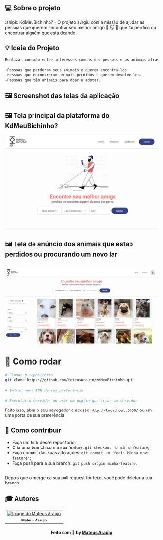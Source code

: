 ## 💻 Sobre o projeto

:shipit: KdMeuBichinho? - O projeto surgiu com a missão de ajudar as pessoas que querem encontrar seu melhor amigo :dog: :cat: :rabbit:  que foi perdido ou encontrar alguém que está doando. 

## :bulb: Ideia do Projeto

```bash
Realizar conexão entre interesses comuns das pessoas e os animais através de suas localizações.

-Pessoas que perderam seus animais e querem encontrá-los.
-Pessoas que encontraram animais perdidos e querem devolvê-los.
-Pessoas que têm animais para doar e adotar.

```
## 🖼 Screenshot das telas da aplicação 

## 🖼 Tela principal da plataforma do KdMeuBichinho? 

 <img src="./images/TelaPrincipal.png" alt="Tela Principal"> 


## 🖼 Tela de anúncio dos animais que estão perdidos ou procurando um novo lar

<br>
<img src="./images/telaanuncio.png" alt="Tela Principal"> 
<br>

 # 👷 Como rodar

```bash
# Clonar o repositório
git clone https://github.com/teteusAraujo/KdMeuBichinho.git

# Entrar numa IDE de sua preferência 

# Executar o servidor ou usar um puglin que criar um servidor

```

Feito isso, abra o seu navegador e acesse `http://localhost:5500/`
ou em uma porta de sua preferência.

 ## 🤔 Como contribuir <br/>

- Faça um fork desse repositório; <br/>
- Cria uma branch com a sua feature: `git checkout -b minha-feature`;<br/>
- Faça commit das suas alterações: `git commit -m 'feat: Minha nova feature'`; <br/>
- Faça push para a sua branch: `git push origin minha-feature`.<br/>
<br/>
Depois que o merge da sua pull request for feito, você pode deletar a sua branch. <br/>


## :mortar_board: Autores

<table align="center">
    <tr>
        <td align="center">
            <a href="https://github.com/teteusAraujo">
                <img src="https://avatars2.githubusercontent.com/u/60048274?s=460&u=a7f56af7dbe7d6338401d5b256fba528d8f0400b&v=4" width="150px;" alt="Image do Mateus Araújo" />
                <br />
                <sub><b>Mateus Araújo</b></sub>
            </a>
        </td>    
    </tr>
</table>
<h4 align="center">
   Feito com 💜 by  <a href="https://www.linkedin.com/in/mateusaraujobarros/" target="_blank"> Mateus Araújo </a>
</h4>
